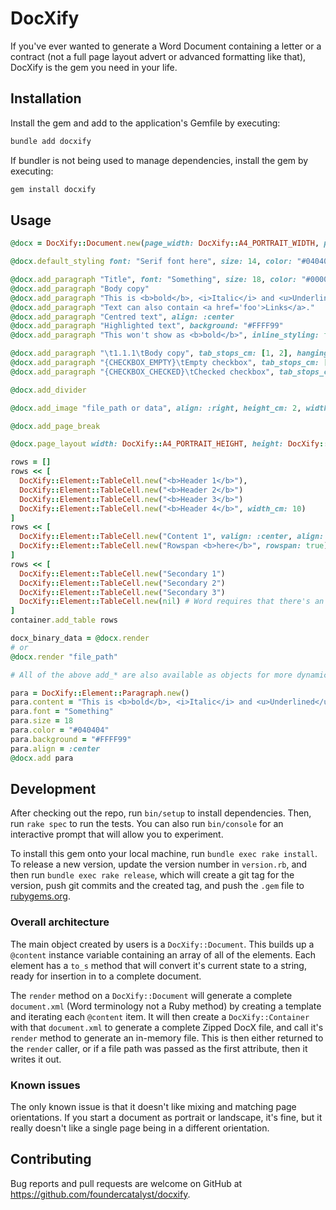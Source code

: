 # DocXify

If you've ever wanted to generate a Word Document containing a letter or a contract (not a full page layout advert or advanced formatting like that), DocXify is the gem you need in your life.

## Installation

Install the gem and add to the application's Gemfile by executing:

```sh
bundle add docxify
```

If bundler is not being used to manage dependencies, install the gem by executing:

```sh
gem install docxify
```

## Usage

```ruby
@docx = DocXify::Document.new(page_width: DocXify::A4_PORTRAIT_WIDTH, page_height: DocXify::A4_PORTRAIT_HEIGHT)

@docx.default_styling font: "Serif font here", size: 14, color: "#040404"

@docx.add_paragraph "Title", font: "Something", size: 18, color: "#00000", after: 18
@docx.add_paragraph "Body copy"
@docx.add_paragraph "This is <b>bold</b>, <i>Italic</i> and <u>Underlined</u>."
@docx.add_paragraph "Text can also contain <a href='foo'>Links</a>."
@docx.add_paragraph "Centred text", align: :center
@docx.add_paragraph "Highlighted text", background: "#FFFF99"
@docx.add_paragraph "This won't show as <b>bold</b>", inline_styling: false

@docx.add_paragraph "\t1.1.1\tBody copy", tab_stops_cm: [1, 2], hanging_cm: 2
@docx.add_paragraph "{CHECKBOX_EMPTY}\tEmpty checkbox", tab_stops_cm: [2]
@docx.add_paragraph "{CHECKBOX_CHECKED}\tChecked checkbox", tab_stops_cm: [2]

@docx.add_divider

@docx.add_image "file_path or data", align: :right, height_cm: 2, width_cm: 4, after: 18

@docx.add_page_break

@docx.page_layout width: DocXify::A4_PORTRAIT_HEIGHT, height: DocXify::A4_PORTRAIT_WIDTH, orientation: :landscape

rows = []
rows << [
  DocXify::Element::TableCell.new("<b>Header 1</b>"),
  DocXify::Element::TableCell.new("<b>Header 2</b>")
  DocXify::Element::TableCell.new("<b>Header 3</b>")
  DocXify::Element::TableCell.new("<b>Header 4</b>", width_cm: 10)
]
rows << [
  DocXify::Element::TableCell.new("Content 1", valign: :center, align: :left, nowrap: true, colspan: 3),
  DocXify::Element::TableCell.new("Rowspan <b>here</b>", rowspan: true) # merges until a "nil" cell
]
rows << [
  DocXify::Element::TableCell.new("Secondary 1")
  DocXify::Element::TableCell.new("Secondary 2")
  DocXify::Element::TableCell.new("Secondary 3")
  DocXify::Element::TableCell.new(nil) # Word requires that there's an empty cell merged with the previous rowspan
]
container.add_table rows

docx_binary_data = @docx.render
# or
@docx.render "file_path"

# All of the above add_* are also available as objects for more dynamic control

para = DocXify::Element::Paragraph.new()
para.content = "This is <b>bold</b>, <i>Italic</i> and <u>Underlined</u>. It can also contain <a href='foo'>Links</a>."
para.font = "Something"
para.size = 18
para.color = "#040404"
para.background = "#FFFF99"
para.align = :center
@docx.add para
```

## Development

After checking out the repo, run `bin/setup` to install dependencies. Then, run `rake spec` to run the tests. You can also run `bin/console` for an interactive prompt that will allow you to experiment.

To install this gem onto your local machine, run `bundle exec rake install`. To release a new version, update the version number in `version.rb`, and then run `bundle exec rake release`, which will create a git tag for the version, push git commits and the created tag, and push the `.gem` file to [rubygems.org](https://rubygems.org).

### Overall architecture

The main object created by users is a `DocXify::Document`. This builds up a `@content` instance variable containing an array of all of the elements. Each element has a `to_s` method that will convert it's current state to a string, ready for insertion in to a complete document.

The `render` method on a `DocXify::Document` will generate a complete `document.xml` (Word terminology not a Ruby method) by creating a template and iterating each `@content` item. It will then create a `DocXify::Container` with that `document.xml` to generate a complete Zipped DocX file, and call it's `render` method to generate an in-memory file. This is then either returned to the `render` caller, or if a file path was passed as the first attribute, then it writes it out.

### Known issues

The only known issue is that it doesn't like mixing and matching page orientations. If you start a document as portrait or landscape, it's fine, but it really doesn't like a single page being in a different orientation.

## Contributing

Bug reports and pull requests are welcome on GitHub at <https://github.com/foundercatalyst/docxify>.
